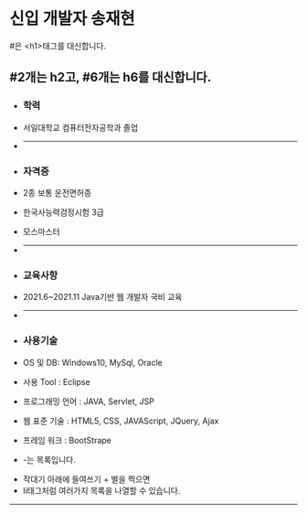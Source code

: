 # 신입 개발자 송재현

#은 &lt;h1&gt;태그를 대신합니다.

## #2개는 h2고, #6개는 h6를 대신합니다.
- <h3>학력</h3>
- 서일대학교 컴퓨터전자공학과 졸업
- <hr>
- <h3>자격증</h3>
- 2종 보통 운전면허증
- 한국사능력검정시험 3급
- 모스마스터
- <hr>
- <h3>교육사항</h3>
- 2021.6~2021.11 Java기반 웹 개발자 국비 교육
- <hr>
- ### 사용기술
- OS 및 DB: Windows10, MySql, Oracle
- 사용 Tool : Eclipse
- 프로그래밍 언어 : JAVA, Servlet, JSP
- 웹 표준 기술 : HTML5, CSS, JAVAScript, JQuery, Ajax
- 프레임 워크 : BootStrape

- -는 목록입니다.
 * 작대기 아래에 들여쓰기 + 별을 찍으면
 * li태그처럼 여러가지 목록을 나열할 수 있습니다.
<hr>

      
